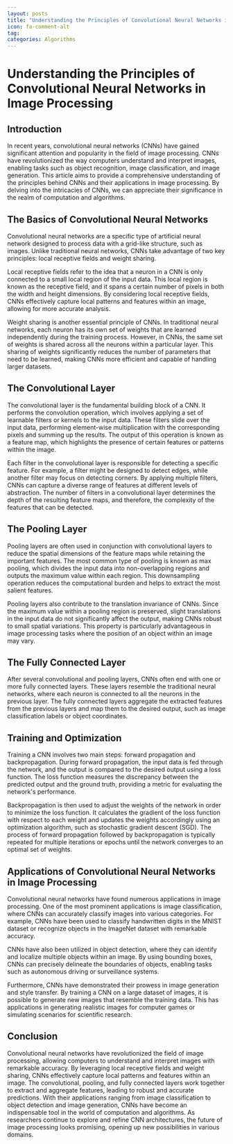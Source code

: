```yaml
---
layout: posts
title: "Understanding the Principles of Convolutional Neural Networks in Image Processing"
icon: fa-comment-alt
tag:      
categories: Algorithms
---
```



# Understanding the Principles of Convolutional Neural Networks in Image Processing

## Introduction

In recent years, convolutional neural networks (CNNs) have gained significant attention and popularity in the field of image processing. CNNs have revolutionized the way computers understand and interpret images, enabling tasks such as object recognition, image classification, and image generation. This article aims to provide a comprehensive understanding of the principles behind CNNs and their applications in image processing. By delving into the intricacies of CNNs, we can appreciate their significance in the realm of computation and algorithms.

## The Basics of Convolutional Neural Networks

Convolutional neural networks are a specific type of artificial neural network designed to process data with a grid-like structure, such as images. Unlike traditional neural networks, CNNs take advantage of two key principles: local receptive fields and weight sharing.

Local receptive fields refer to the idea that a neuron in a CNN is only connected to a small local region of the input data. This local region is known as the receptive field, and it spans a certain number of pixels in both the width and height dimensions. By considering local receptive fields, CNNs effectively capture local patterns and features within an image, allowing for more accurate analysis.

Weight sharing is another essential principle of CNNs. In traditional neural networks, each neuron has its own set of weights that are learned independently during the training process. However, in CNNs, the same set of weights is shared across all the neurons within a particular layer. This sharing of weights significantly reduces the number of parameters that need to be learned, making CNNs more efficient and capable of handling larger datasets.

## The Convolutional Layer

The convolutional layer is the fundamental building block of a CNN. It performs the convolution operation, which involves applying a set of learnable filters or kernels to the input data. These filters slide over the input data, performing element-wise multiplication with the corresponding pixels and summing up the results. The output of this operation is known as a feature map, which highlights the presence of certain features or patterns within the image.

Each filter in the convolutional layer is responsible for detecting a specific feature. For example, a filter might be designed to detect edges, while another filter may focus on detecting corners. By applying multiple filters, CNNs can capture a diverse range of features at different levels of abstraction. The number of filters in a convolutional layer determines the depth of the resulting feature maps, and therefore, the complexity of the features that can be detected.

## The Pooling Layer

Pooling layers are often used in conjunction with convolutional layers to reduce the spatial dimensions of the feature maps while retaining the important features. The most common type of pooling is known as max pooling, which divides the input data into non-overlapping regions and outputs the maximum value within each region. This downsampling operation reduces the computational burden and helps to extract the most salient features.

Pooling layers also contribute to the translation invariance of CNNs. Since the maximum value within a pooling region is preserved, slight translations in the input data do not significantly affect the output, making CNNs robust to small spatial variations. This property is particularly advantageous in image processing tasks where the position of an object within an image may vary.

## The Fully Connected Layer

After several convolutional and pooling layers, CNNs often end with one or more fully connected layers. These layers resemble the traditional neural networks, where each neuron is connected to all the neurons in the previous layer. The fully connected layers aggregate the extracted features from the previous layers and map them to the desired output, such as image classification labels or object coordinates.

## Training and Optimization

Training a CNN involves two main steps: forward propagation and backpropagation. During forward propagation, the input data is fed through the network, and the output is compared to the desired output using a loss function. The loss function measures the discrepancy between the predicted output and the ground truth, providing a metric for evaluating the network's performance.

Backpropagation is then used to adjust the weights of the network in order to minimize the loss function. It calculates the gradient of the loss function with respect to each weight and updates the weights accordingly using an optimization algorithm, such as stochastic gradient descent (SGD). The process of forward propagation followed by backpropagation is typically repeated for multiple iterations or epochs until the network converges to an optimal set of weights.

## Applications of Convolutional Neural Networks in Image Processing

Convolutional neural networks have found numerous applications in image processing. One of the most prominent applications is image classification, where CNNs can accurately classify images into various categories. For example, CNNs have been used to classify handwritten digits in the MNIST dataset or recognize objects in the ImageNet dataset with remarkable accuracy.

CNNs have also been utilized in object detection, where they can identify and localize multiple objects within an image. By using bounding boxes, CNNs can precisely delineate the boundaries of objects, enabling tasks such as autonomous driving or surveillance systems.

Furthermore, CNNs have demonstrated their prowess in image generation and style transfer. By training a CNN on a large dataset of images, it is possible to generate new images that resemble the training data. This has applications in generating realistic images for computer games or simulating scenarios for scientific research.

## Conclusion

Convolutional neural networks have revolutionized the field of image processing, allowing computers to understand and interpret images with remarkable accuracy. By leveraging local receptive fields and weight sharing, CNNs effectively capture local patterns and features within an image. The convolutional, pooling, and fully connected layers work together to extract and aggregate features, leading to robust and accurate predictions. With their applications ranging from image classification to object detection and image generation, CNNs have become an indispensable tool in the world of computation and algorithms. As researchers continue to explore and refine CNN architectures, the future of image processing looks promising, opening up new possibilities in various domains.